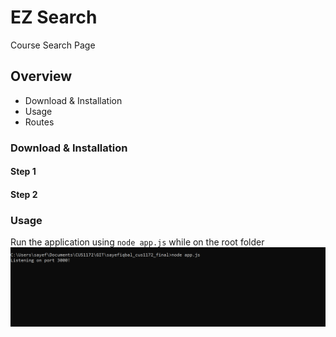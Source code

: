 # EZ Search
Course Search Page

## Overview
* Download & Installation
* Usage
* Routes

### Download & Installation

#### Step 1
#### Step 2

### Usage

Run the application using ```node app.js``` while on the root folder
![GitHub Logo](/github_images/run.PNG)
 
